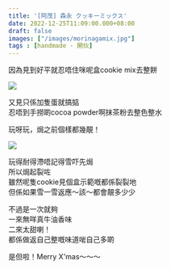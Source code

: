 ```yaml
---
title: '[阿茂] 森永 クッキーミックス'
date: 2022-12-25T11:09:00.000+08:00
draft: false
images: ["/images/morinagamix.jpg"]
tags : [handmade - 開伙]
---
```


因為見到好平就忍唔住咪呢盒cookie mix去整餅  

![](/images/morinagamix1.jpg)

又見只係加隻蛋就搞掂  
忍唔到手撈啲cocoa powder啊抹茶粉去整色整水  
  
玩呀玩，焗之前個樣都幾靚！  

![](/images/morinagamix2.jpg)

玩得耐得滯唔記得雪吓先焗  
所以焗起裂咗  
雖然呢隻cookie見個盒示範嘅都係裂裂地  
但係如果雪一雪返應～該～都會靚多少少  
  
不過是一次就夠  
一來無咩真牛油香味  
二來太甜喇！  
都係做返自己整嘅味道啱自己多啲  
  
是但啦！Merry X'mas～～～  
